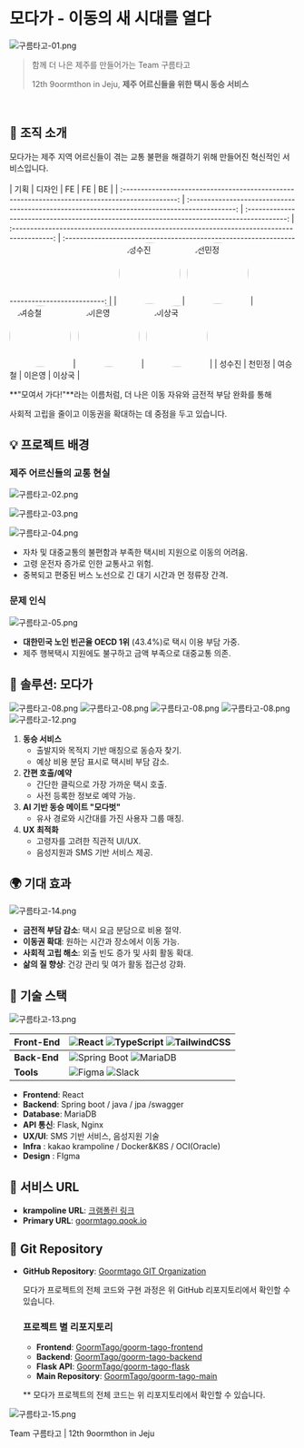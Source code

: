 # 모다가 - 이동의 새 시대를 열다

![구름타고-01.png](https://raw.githubusercontent.com/GoormTago/.github/main/img/구름타고-01.png)

> 함께 더 나은 제주를 만들어가는 Team 구름타고
> 
> 
> 12th 9oormthon in Jeju, **제주 어르신들을 위한 택시 동승 서비스**
> 


<br/>

## 🌟 조직 소개

모다가는 제주 지역 어르신들이 겪는 교통 불편을 해결하기 위해 만들어진 혁신적인 서비스입니다.<br/><br/>
|                                              기획                                               |                                            디자인                                             |                                             FE                                              |                                             FE                                              |                                             BE                                              |
| :---------------------------------------------------------------------------------------------: | :-------------------------------------------------------------------------------------------: | :-----------------------------------------------------------------------------------------: | :-----------------------------------------------------------------------------------------: | :-----------------------------------------------------------------------------------------: |
| <img src="https://raw.githubusercontent.com/GoormTago/.github/main/profile/성수진님.png" alt="성수진" width="108" height="108" style="border-radius:50%" />     | <img src="https://raw.githubusercontent.com/GoormTago/.github/main/profile/천민정님.png" alt="천민정" width="108" height="108" style="border-radius:50%" />     | <img src="https://raw.githubusercontent.com/GoormTago/.github/main/profile/여승철님.png" alt="여승철" width="108" height="108" style="border-radius:50%" /> | <img src="https://raw.githubusercontent.com/GoormTago/.github/main/profile/이은영님.png" alt="이은영" width="108" height="108" style="border-radius:50%" /> | <img src="https://raw.githubusercontent.com/GoormTago/.github/main/profile/이상국님.png" alt="이상국" width="108" height="108" style="border-radius:50%" /> |
|                                            성수진                                               |                                            천민정                                             |                                            여승철                                           |                                            이은영                                           |                                            이상국                                           |




**"모여서 가다!"**라는 이름처럼, 더 나은 이동 자유와 금전적 부담 완화를 통해

사회적 고립을 줄이고 이동권을 확대하는 데 중점을 두고 있습니다.



## 💡 프로젝트 배경

### 제주 어르신들의 교통 현실

![구름타고-02.png](https://raw.githubusercontent.com/GoormTago/.github/main/img/구름타고-02.png)

![구름타고-03.png](https://raw.githubusercontent.com/GoormTago/.github/main/img/구름타고-03.png)

![구름타고-04.png](https://raw.githubusercontent.com/GoormTago/.github/main/img/구름타고-04.png)

- 자차 및 대중교통의 불편함과 부족한 택시비 지원으로 이동의 어려움.
- 고령 운전자 증가로 인한 교통사고 위험.
- 중복되고 편중된 버스 노선으로 긴 대기 시간과 먼 정류장 간격.

### 문제 인식

![구름타고-05.png](https://raw.githubusercontent.com/GoormTago/.github/main/img/구름타고-05.png)

- **대한민국 노인 빈곤율 OECD 1위** (43.4%)로 택시 이용 부담 가중.
- 제주 행복택시 지원에도 불구하고 금액 부족으로 대중교통 의존.



## 🚀 솔루션: 모다가

![구름타고-08.png](https://raw.githubusercontent.com/GoormTago/.github/main/img/구름타고-08.png)
![구름타고-08.png](https://raw.githubusercontent.com/GoormTago/.github/main/img/구름타고-09.png)
![구름타고-08.png](https://raw.githubusercontent.com/GoormTago/.github/main/img/구름타고-10.png)
![구름타고-08.png](https://raw.githubusercontent.com/GoormTago/.github/main/img/구름타고-11.png)
![구름타고-12.png](https://raw.githubusercontent.com/GoormTago/.github/main/img/구름타고-12.png)

1. **동승 서비스**
    - 출발지와 목적지 기반 매칭으로 동승자 찾기.
    - 예상 비용 분담 표시로 택시비 부담 감소.
2. **간편 호출/예약**
    - 간단한 클릭으로 가장 가까운 택시 호출.
    - 사전 등록한 정보로 예약 가능.
3. **AI 기반 동승 메이트 "모다벗"**
    - 유사 경로와 시간대를 가진 사용자 그룹 매칭.
4. **UX 최적화**
    - 고령자를 고려한 직관적 UI/UX.
    - 음성지원과 SMS 기반 서비스 제공.



## 🌍 기대 효과

![구름타고-14.png](https://raw.githubusercontent.com/GoormTago/.github/main/img/구름타고-14.png)

- **금전적 부담 감소**: 택시 요금 분담으로 비용 절약.
- **이동권 확대**: 원하는 시간과 장소에서 이동 가능.
- **사회적 고립 해소**: 외출 빈도 증가 및 사회 활동 확대.
- **삶의 질 향상**: 건강 관리 및 여가 활동 접근성 강화.



## 🔧 기술 스택

![구름타고-13.png](https://raw.githubusercontent.com/GoormTago/.github/main/img/구름타고-13.png)

| **Front-End** | ![React](https://img.shields.io/badge/React-%2320232a.svg?style=for-the-badge&logo=react&logoColor=%2361DAFB) ![TypeScript](https://img.shields.io/badge/TypeScript-%23007ACC.svg?style=for-the-badge&logo=typescript&logoColor=white) ![TailwindCSS](https://img.shields.io/badge/TailwindCSS-%2338B2AC.svg?style=for-the-badge&logo=tailwind-css&logoColor=white) |
| - | - |
| **Back-End**  | ![Spring Boot](https://img.shields.io/badge/SpringBoot-%236DB33F.svg?style=for-the-badge&logo=spring&logoColor=white) ![MariaDB](https://img.shields.io/badge/MariaDB-%23003345.svg?style=for-the-badge&logo=mariadb&logoColor=white)                                   |
| **Tools**     | ![Figma](https://img.shields.io/badge/Figma-%23F24E1E.svg?style=for-the-badge&logo=figma&logoColor=white) ![Slack](https://img.shields.io/badge/Slack-%234A154B.svg?style=for-the-badge&logo=slack&logoColor=white)                                                 |

- **Frontend**: React
- **Backend**: Spring boot / java / jpa /swagger
- **Database**: MariaDB
- **API 통신**: Flask, Nginx
- **UX/UI**: SMS 기반 서비스, 음성지원 기술
- **Infra** : kakao krampoline / Docker&K8S / OCI(Oracle)
- **Design** : FIgma



## 🔗 서비스 URL

- **krampoline URL**: [크램폴린 링크](https://k28f46a14160fa.user-app.krampoline.com/)
- **Primary URL**: [goormtago.qook.io](http://goormtago.qook.io/)



## 📂 Git Repository

- **GitHub Repository**: [Goormtago GIT Organization](https://github.com/goormtago)
    
    모다가 프로젝트의 전체 코드와 구현 과정은 위 GitHub 리포지토리에서 확인할 수 있습니다.
    
    ### 프로젝트 별 리포지토리
    
    - **Frontend**: [GoormTago/goorm-tago-frontend](https://github.com/GoormTago/goorm-tago-frontend.git)
    - **Backend**: [GoormTago/goorm-tago-backend](https://github.com/GoormTago/goorm-tago-backend.git)
    - **Flask API**: [GoormTago/goorm-tago-flask](https://github.com/GoormTago/goorm-tago-flask.git)
    - **Main Repository**: [GoormTago/goorm-tago-main](https://github.com/GoormTago/goorm-tago-main.git)
    
    ** 모다가 프로젝트의 전체 코드는 위 리포지토리에서 확인할 수 있습니다.
    



![구름타고-15.png](https://raw.githubusercontent.com/GoormTago/.github/main/img/구름타고-15.png)

Team 구름타고 | 12th 9oormthon in Jeju
